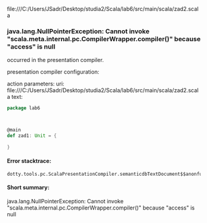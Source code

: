 file:///C:/Users/JSadr/Desktop/studia2/Scala/lab6/src/main/scala/zad2.scala
### java.lang.NullPointerException: Cannot invoke "scala.meta.internal.pc.CompilerWrapper.compiler()" because "access" is null

occurred in the presentation compiler.

presentation compiler configuration:


action parameters:
uri: file:///C:/Users/JSadr/Desktop/studia2/Scala/lab6/src/main/scala/zad2.scala
text:
```scala
package lab6



@main
def zad1: Unit = {
  
}


```



#### Error stacktrace:

```
dotty.tools.pc.ScalaPresentationCompiler.semanticdbTextDocument$$anonfun$1(ScalaPresentationCompiler.scala:227)
```
#### Short summary: 

java.lang.NullPointerException: Cannot invoke "scala.meta.internal.pc.CompilerWrapper.compiler()" because "access" is null